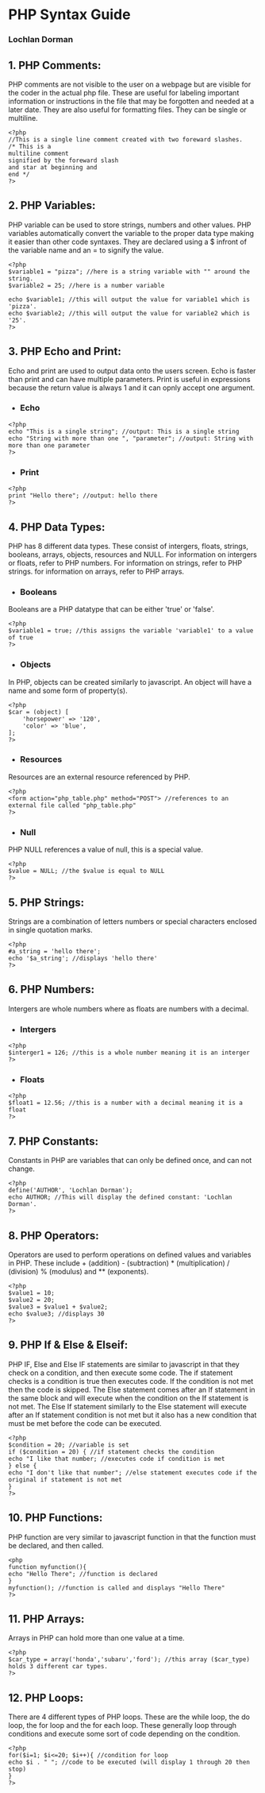 # PHP Syntax Guide
### Lochlan Dorman

 ## 1. PHP Comments:
PHP comments are not visible to the user on a webpage but are visible for the coder in the actual php file. These are useful for labeling important information or instructions in the file that may be forgotten and needed at a later date. They are also useful for formatting files. They can be single or multiline.
> 
	<?php
	//This is a single line comment created with two foreward slashes.
	/* This is a
	multiline comment 
	signified by the foreward slash
	and star at beginning and
	end */
	?>

## 2.  PHP Variables:
PHP variable can be used to store strings, numbers and other values. PHP variables automatically convert the variable to the proper data type making it easier than other code syntaxes. They are declared using a $ infront of the variable name and an = to signify the value.

> 
	<?php
	$variable1 = "pizza"; //here is a string variable with "" around the string.
	$variable2 = 25; //here is a number variable

	echo $variable1; //this will output the value for variable1 which is 'pizza'.
	echo $variable2; //this will output the value for variable2 which is '25'.
	?>

## 3. PHP Echo and Print:
Echo and print are used to output data onto the users screen. Echo is faster than print and can have multiple parameters. Print is useful in expressions because the return value is always 1 and it can opnly accept one argument.

- ### Echo
> 
	<?php
	echo "This is a single string"; //output: This is a single string
	echo "String with more than one ", "parameter"; //output: String with more than one parameter
	?>

- ### Print
> 
	<?php
	print "Hello there"; //output: hello there
	?>

## 4. PHP Data Types:
PHP has 8 different data types. These consist of intergers, floats, strings, booleans, arrays, objects, resources and NULL. For information on intergers or floats, refer to PHP numbers. For information on strings, refer to PHP strings. for information on arrays, refer to PHP arrays.

- ### Booleans
Booleans are a PHP datatype that can be either 'true' or 'false'.
> 
	<?php
	$variable1 = true; //this assigns the variable 'variable1' to a value of true
	?>

- ### Objects
In PHP, objects can be created similarly to javascript. An object will have a name and some form of property(s).
> 
	<?php
	$car = (object) [
		'horsepower' => '120',
		'color' => 'blue',
	];
	?>

- ### Resources
Resources are an external resource referenced by PHP.
>
	<?php
	<form action="php_table.php" method="POST"> //references to an external file called "php_table.php"
	?>

- ### Null
PHP NULL references a value of null, this is a special value.
>
	<?php
	$value = NULL; //the $value is equal to NULL
	?>


## 5. PHP Strings:
Strings are a combination of letters numbers or special characters enclosed in single quotation marks. 

> 
	<?php
	#a_string = 'hello there';
	echo '$a_string'; //displays 'hello there'
	?>

## 6. PHP Numbers:
Intergers are whole numbers where as floats are numbers with a decimal.

- ### Intergers
> 
	<?php
	$interger1 = 126; //this is a whole number meaning it is an interger
	?>

- ### Floats
> 
	<?php
	$float1 = 12.56; //this is a number with a decimal meaning it is a float
	?>

## 7. PHP Constants:
Constants in PHP are variables that can only be defined once, and can not change.
> 
	<?php
	define('AUTHOR', 'Lochlan Dorman');
	echo AUTHOR; //This will display the defined constant: 'Lochlan Dorman'.
	?>

## 8. PHP Operators:
Operators are used to perform operations on defined values and variables in PHP. These include + (addition) - (subtraction) * (multiplication) / (division) % (modulus) and ** (exponents).
> 
	<?php
	$value1 = 10;
	$value2 = 20;
	$value3 = $value1 + $value2;
	echo $value3; //displays 30
	?>

## 9. PHP If & Else & Elseif:
PHP IF, Else and Else IF statements are similar to javascript in that they check on a condition, and then execute some code. The if statement checks is a condition is true then executes code. If the condition is not met then the code is skipped. The Else statement comes after an If statement in the same block and will execute when the condition on the If statement is not met. The Else If statement similarly to the Else statement will execute after an If statement condition is not met but it also has a new condition that must be met before the code can be executed. 

>
	<?php
	$condition = 20; //variable is set
	if ($condition = 20) { //if statement checks the condition
	echo "I like that number; //executes code if condition is met
	} else {
	echo "I don't like that number"; //else statement executes code if the original if statement is not met
	}
	?>

## 10. PHP Functions:
PHP function are very similar to javascript function in that the function must be declared, and then called.
>
	<php
	function myfunction(){
	echo "Hello There"; //function is declared
	}
	myfunction(); //function is called and displays "Hello There"
	?>

## 11. PHP Arrays:
Arrays in PHP can hold more than one value at a time.
> 
	<?php
	$car_type = array('honda','subaru','ford'); //this array ($car_type) holds 3 different car types.
	?>

## 12. PHP Loops:
There are 4 different types of PHP loops. These are the while loop, the do loop, the for loop and the for each loop. These generally loop through conditions and execute some sort of code depending on the condition.
>
	<?php
	for($i=1; $i<=20; $i++){ //condition for loop
    echo $i . " "; //code to be executed (will display 1 through 20 then stop)
	}
	?>
